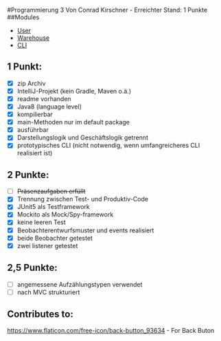 #Programmierung 3
Von Conrad Kirschner - 
Erreichter Stand: 1 Punkte
##Modules 
- [User](./src/user/readme.md)
- [Warehouse](./src/warehouse/readme.md)
- [CLI](./src/cli/readme.md)

## 1 Punkt:
- [x] zip Archiv 
- [x] IntelliJ-Projekt (kein Gradle, Maven o.ä.) 
- [x] readme vorhanden 
- [x] Java8 (language level) 
- [x] kompilierbar 
- [x] main-Methoden nur im default package
- [x] ausführbar 
- [x] Darstellungslogik und Geschäftslogik getrennt 
- [x] prototypisches CLI (nicht notwendig, wenn umfangreicheres  CLI realisiert ist) 

## 2 Punkte:
- [ ] ~~Präsenzaufgaben erfüllt~~
- [x] Trennung zwischen Test- und Produktiv-Code
- [x] JUnit5 als Testframework
- [x] Mockito als Mock/Spy-framework
- [x] keine leeren Test
- [x] Beobachterentwurfsmuster und events realisiert 
- [x] beide Beobachter getestet
- [x] zwei listener getestet 
## 2,5 Punkte:
- [ ]  angemessene Aufzählungstypen verwendet 
- [ ]  nach MVC strukturiert 
## Contributes to:
https://www.flaticon.com/free-icon/back-button_93634 - For Back Buton